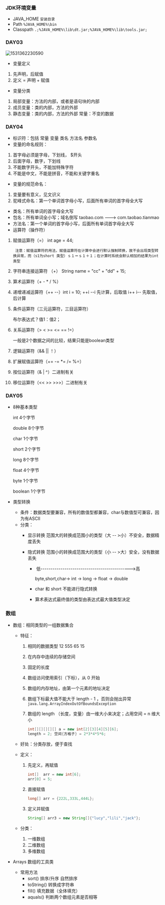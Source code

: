 ### JDK环境变量
- JAVA_HOME ```安装目录```
- Path ```%JAVA_HOME%\bin```
- Classpath ```.;%JAVA_HOME%\lib\dt.jar;%JAVA_HOME%\lib\tools.jar; ``` 

### DAY03

![1531362230590](C:\Users\linan\Documents\GitHub\Java\Java基础\images\1531362230590.png)

- 变量定义 
1. 先声明，后赋值
2. 定义 = 声明 + 赋值

- 变量分类 
1. 局部变量：方法的内部，或者是语句块的内部 
2. 成员变量：类的内部，方法的外部
3. 静态变量：类的内部，方法的外部 常量：不变的数据

### DAY04

- 标识符：包括 常量 变量 类名 方法名 参数名
- 变量的命名规则： 
1. 首字母必须是字母，下划线， $开头 
2. 后面字母，数字，下划线
3. 不能数字开头，不能加特殊字符
4. 不能是中文，不能是拼音，不能和关键字重名
- 变量的规范命名：
1. 变量要有意义，见文识义
2. 驼峰式命名：第一个单词首字母小写，后面所有单词的首字母全大写
- 类名：所有单词的首字母全大写
- 包名：所有单词全小写；域名倒写 
    taobao.com ---> com.taobao.tianmao
- 方法名：第一个单词的首字母小写，后面所有单词首字母全大写
- 运算符（操作符）
1. 赋值运算符（=） int age = 44;

		注意：赋值运算符的用法，赋值运算符在计算中会进行默认强制转换，故不会出现类型转换异常，而（s1为short 类型）ｓ１＝ｓ１＋１；在计算时系统会默认相加的结果为int类型 

1. 字符串连接运算符 （+） String name =  "cc" + "dd" + 15;

2. 算术运算符（+ - * / %）

3. 递增递减运算符（++  --）int i = 10;   ++i   --i   先计算，后取值   i++  i--   先取值，后计算

4. 条件运算符（三元运算符，三目运算符）

   布尔表达式？值1：值2；

5. 关系运算符（>  <   >=   <=  ==   !=）

   一般是2个数据之间的比较，结果只能是boolean类型

6. 逻辑运算符（&&   ||  ！）

7. 扩展赋值运算符（+=  -=  *= /= %=）

8. 按位运算符（&  |  ^）二进制有关

9. 移位运算符（<<   >>    >>>）二进制有关
### DAY05
- 8种基本类型

  int 4个字节

  double 8个字节

  char 1个字节

  short 2个字节

  long 8个字节

  float 4个字节

  byte 1个字节

  boolean 1个字节

- 类型转换

  - 条件：数据类型要兼容，所有的数值型都兼容，char与数值型可兼容，因为有ASCII
  - 分类：
    - 显示转换 范围大的转换成范围小的类型（大 -- >小）不安全，数据精度丢失

    - 隐式转换 范围小的转换成范围大的类型（小 -- >大）安全，没有数据丢失

      -  低--------------------------------------------->高     

        byte,short,char-> int -> long -> float -> double 

      - char 和 short 不能进行隐式转换

      - 算术表达式最终值的类型由表达式最大值类型决定

### 数组

- 数组：相同类型的一组数据集合

  - 特征：

    1. 相同的数据类型   12  555  65 15

    2. 在内存中连续的存储空间

    3. 固定的长度

    4. 数组访问使用索引（下标），从 0 开始

    5. 数组的内存地址，由第一个元素的地址决定

    6. 数组下标最大值不能大于 length - 1 ，否则会抛出异常```java.lang.ArrayIndexOutOfBoundsException ```

    7. 数组的 length （长度，变量）由一维大小来决定；占用空间 = n 维大小

       ```java
       int[][][][][] a = new int[2][3][4][5][6];
       length = 2; 空间{方格子} = 2*3*4*5*6;
       ```

  - 好处：分类存放，便于查找

  - 定义：

    1. 先定义，再赋值

       ```java
       int[]  arr = new int[6];
       arr[0] = 5;
       ```

    2. 直接赋值

       ```java
       long[] arr = {222L,333L,444L}; 
       ```

    3. 定义并赋值

       ```java
       String[] arr3 = new String[]{"lucy","lili","jack"};
       ```

  - 分类：

    1. 一维数组
    2. 二维数组
    3. 多维数组

- Arrays 数组的工具类

  - 常用方法
    - sort()  排序/升序  自然排序
    - toString() 转换成字符串
    - fill() 填充数据（全体填充）
    - aquals() 判断两个数组元素是否相等